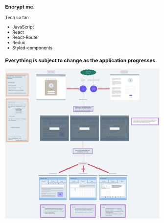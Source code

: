 ### Encrypt me.

Tech so far:

- JavaScript
- React
- React-Router
- Redux
- Styled-components

### Everything is subject to change as the application progresses.

![alt text](https://github.com/arn-foto/encrypt-me/blob/main/encrypt-me/src/img/plan-01.png?raw=true)
